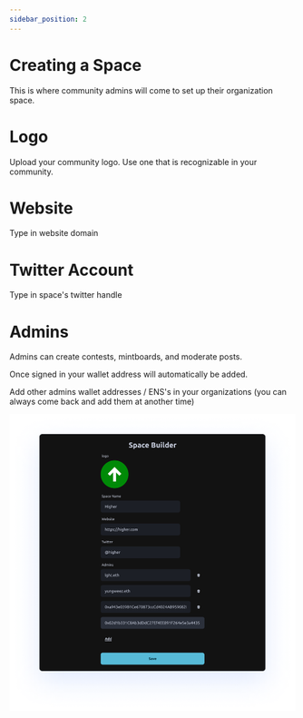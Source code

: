 ```yaml
---
sidebar_position: 2
---
```


# Creating a Space

This is where community admins will come to set up their organization space.

# Logo

Upload your community logo. Use one that is recognizable in your community.

# Website

Type in website domain

# Twitter Account

Type in space's twitter handle

# Admins

Admins can create contests, mintboards, and moderate posts.

Once signed in your wallet address will automatically be added.

Add other admins wallet addresses / ENS's in your organizations (you can always come back and add them at another time)

![Space Builder](./img/space-builder.png)

